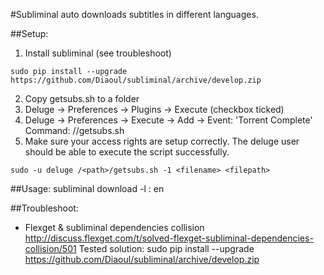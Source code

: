 #Subliminal auto downloads subtitles in different languages.

##Setup:
1. Install subliminal (see troubleshoot)
```
sudo pip install --upgrade https://github.com/Diaoul/subliminal/archive/develop.zip
```
2. Copy getsubs.sh to a folder
3. Deluge -> Preferences -> Plugins -> Execute (checkbox ticked)
4. Deluge -> Preferences -> Execute -> Add ->
   Event: 'Torrent Complete'
   Command: /<path>/getsubs.sh
5. Make sure your access rights are setup correctly. The deluge user should be able to execute the script successfully.
```
sudo -u deluge /<path>/getsubs.sh -1 <filename> <filepath>
```

##Usage:
subliminal download -l <lang> <filepathandname>
<lang>: en

##Troubleshoot:
- Flexget & subliminal dependencies collision
http://discuss.flexget.com/t/solved-flexget-subliminal-dependencies-collision/501
Tested solution:
sudo pip install --upgrade https://github.com/Diaoul/subliminal/archive/develop.zip
